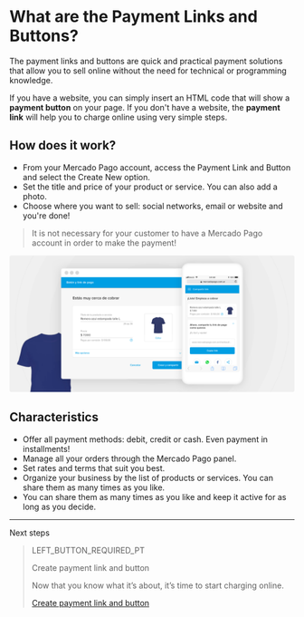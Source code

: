 # What are the Payment Links and Buttons?

The payment links and buttons are quick and practical payment solutions that allow you to sell online without the need for technical or programming knowledge.

If you have a website, you can simply insert an HTML code that will show a **payment button** on your page.
If you don't have a website, the **payment link** will help you to charge online using very simple steps.

## How does it work?
 - From your Mercado Pago account, access the Payment Link and Button and select the Create New option.
 - Set the title and price of your product or service. You can also add a photo.
 - Choose where you want to sell: social networks, email or website and you're done!

> It is not necessary for your customer to have a Mercado Pago account in order to make the payment!

![How does it work](/images/button/byl_crear_compartir.png)

## Characteristics
 - Offer all payment methods: debit, credit or cash. Even payment in installments!
 - Manage all your orders through the Mercado Pago panel.
 - Set rates and terms that suit you best.
 - Organize your business by the list of products or services. You can share them as many times as you like.
 - You can share them as many times as you like and keep it active for as long as you decide.

---
Next steps
> LEFT_BUTTON_REQUIRED_PT
>
> Create payment link and button
>
> Now that you know what it’s about, it’s time to start charging online.
>
> [Create payment link and button](https://www.mercadopago[FAKER][URL][DOMAIN]/developers/en/guides/payments/button/…/)